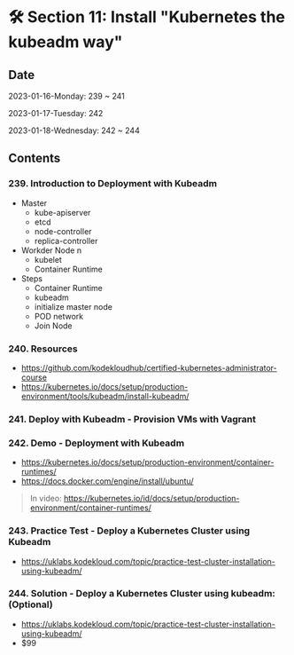 # :hammer_and_wrench: Section 11: Install "Kubernetes the kubeadm way"

## Date

2023-01-16-Monday: 239 ~ 241

2023-01-17-Tuesday: 242

2023-01-18-Wednesday: 242 ~ 244

## Contents

### 239. Introduction to Deployment with Kubeadm

- Master
  - kube-apiserver
  - etcd
  - node-controller
  - replica-controller
- Workder Node n
  - kubelet
  - Container Runtime
- Steps
  - Container Runtime
  - kubeadm
  - initialize master node
  - POD network
  - Join Node

### 240. Resources

- https://github.com/kodekloudhub/certified-kubernetes-administrator-course
- https://kubernetes.io/docs/setup/production-environment/tools/kubeadm/install-kubeadm/

### 241. Deploy with Kubeadm - Provision VMs with Vagrant

### 242. Demo - Deployment with Kubeadm

- https://kubernetes.io/docs/setup/production-environment/container-runtimes/
- https://docs.docker.com/engine/install/ubuntu/
> In video: https://kubernetes.io/id/docs/setup/production-environment/container-runtimes/

### 243. Practice Test - Deploy a Kubernetes Cluster using Kubeadm

- https://uklabs.kodekloud.com/topic/practice-test-cluster-installation-using-kubeadm/

### 244. Solution - Deploy a Kubernetes Cluster using kubeadm: (Optional)

- https://uklabs.kodekloud.com/topic/practice-test-cluster-installation-using-kubeadm/
- $99
